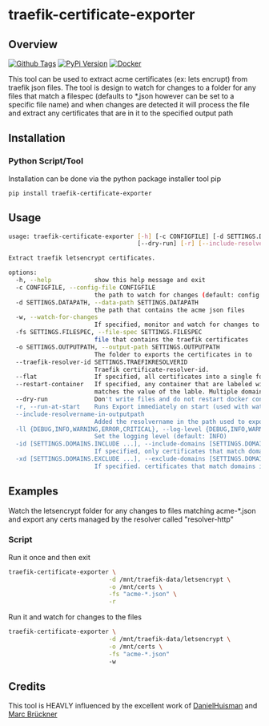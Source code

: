 # traefik-certificate-exporter

## Overview

[![Github Tags](https://img.shields.io/github/v/tag/ravensorb/traefik-certificate-exporter?logo=github&logoColor=white)](https://github.com/ravensorb/traefik-certificate-exporter) [![PyPi Version](https://img.shields.io/pypi/v/traefik-certificate-exporter?color=g&label=pypi%20package&logo=pypi&logoColor=white)](https://pypi.org/project/traefik-certificate-exporter/) [![Docker](https://badgen.net/badge/icon/docker?icon=docker&label)](https://hub.docker.com/r/ravensorb/traefik-certificate-exporter)

This tool can be used to extract acme certificates (ex: lets encrupt) from traefik json files. The tool is design to watch for changes to a folder for any files that match a filespec (defaults to *,json however can be set to a specific file name) and when changes are detected it will process the file and extract any certificates that are in it to the specified output path

## Installation

### Python Script/Tool

Installation can be done via the python package installer tool pip

```basah
pip install traefik-certificate-exporter
```

## Usage

```bash
usage: traefik-certificate-exporter [-h] [-c CONFIGFILE] [-d SETTINGS.DATAPATH] [-w] [-fs SETTINGS.FILESPEC] [-o SETTINGS.OUTPUTPATH] [--traefik-resolver-id SETTINGS.TRAEFIKRESOLVERID] [--flat] [--restart-container]
                                    [--dry-run] [-r] [--include-resolvername-in-outputpath] [-ll {DEBUG,INFO,WARNING,ERROR,CRITICAL}] [-id [SETTINGS.DOMAINS.INCLUDE ...] | -xd [SETTINGS.DOMAINS.EXCLUDE ...]]

Extract traefik letsencrypt certificates.

options:
  -h, --help            show this help message and exit
  -c CONFIGFILE, --config-file CONFIGFILE
                        the path to watch for changes (default: config.yaml)
  -d SETTINGS.DATAPATH, --data-path SETTINGS.DATAPATH
                        the path that contains the acme json files
  -w, --watch-for-changes
                        If specified, monitor and watch for changes to acme files
  -fs SETTINGS.FILESPEC, --file-spec SETTINGS.FILESPEC
                        file that contains the traefik certificates
  -o SETTINGS.OUTPUTPATH, --output-path SETTINGS.OUTPUTPATH
                        The folder to exports the certificates in to
  --traefik-resolver-id SETTINGS.TRAEFIKRESOLVERID
                        Traefik certificate-resolver-id.
  --flat                If specified, all certificates into a single folder
  --restart-container   If specified, any container that are labeled with 'com.github.ravensorb.traefik-certificate-exporter.domain-restart=<DOMAIN>' will be restarted if the domain name of a generated certificates
                        matches the value of the lable. Multiple domains can be seperated by ','
  --dry-run             Don't write files and do not restart docker containers.
  -r, --run-at-start    Runs Export immediately on start (used with watch-for-changes).
  --include-resolvername-in-outputpath
                        Added the resolvername in the path used to export the certificates (ignored if flat is specified).
  -ll {DEBUG,INFO,WARNING,ERROR,CRITICAL}, --log-level {DEBUG,INFO,WARNING,ERROR,CRITICAL}
                        Set the logging level (default: INFO)
  -id [SETTINGS.DOMAINS.INCLUDE ...], --include-domains [SETTINGS.DOMAINS.INCLUDE ...]
                        If specified, only certificates that match domains in this list will be extracted
  -xd [SETTINGS.DOMAINS.EXCLUDE ...], --exclude-domains [SETTINGS.DOMAINS.EXCLUDE ...]
                        If specified. certificates that match domains in this list will be ignored
```

## Examples

Watch the letsencrypt folder for any changes to files matching acme-*.json and export any certs managed by the resolver called "resolver-http"

### Script

Run it once and then exit

```bash
traefik-certificate-exporter \
                            -d /mnt/traefik-data/letsencrypt \
                            -o /mnt/certs \
                            -fs "acme-*.json" \
                            -r
```

Run it and watch for changes to the files

```bash
traefik-certificate-exporter \
                            -d /mnt/traefik-data/letsencrypt \
                            -o /mnt/certs \
                            -fs "acme-*.json" 
                            -w
```

## Credits

This tool is HEAVLY influenced by the excellent work of [DanielHuisman](https://github.com/DanielHuisman) and [Marc Brückner](https://github.com/SnowMB)
